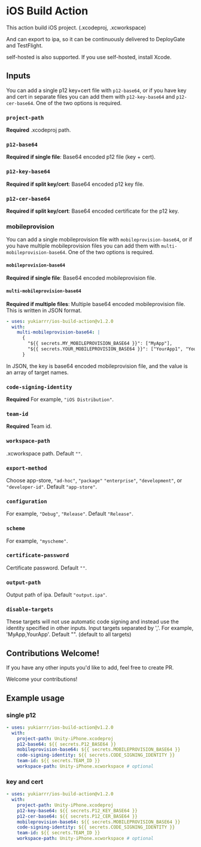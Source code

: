 # iOS Build Action

This action build iOS project. (.xcodeproj, .xcworkspace)

And can export to ipa, so it can be continuously delivered to DeployGate and TestFlight.

self-hosted is also supported. If you use self-hosted, install Xcode.

## Inputs

You can add a single p12 key+cert file with `p12-base64`, or if you have key and cert in separate files
you can add them with `p12-key-base64` and `p12-cer-base64`. One of the two options is required.

### `project-path`

**Required** .xcodeproj path.

### `p12-base64`

**Required if single file**: Base64 encoded p12 file (key + cert).

### `p12-key-base64`

**Required if split key/cert**: Base64 encoded p12 key file.

### `p12-cer-base64`

**Required if split key/cert**: Base64 encoded certificate for the p12 key.

### mobileprovision

You can add a single mobileprovision file with `mobileprovision-base64`, or if you have multiple mobileprovision files you can add them with `multi-mobileprovision-base64`. One of the two options is required.

#### `mobileprovision-base64`

**Required if single file**: Base64 encoded mobileprovision file.

#### `multi-mobileprovision-base64`

**Required if multiple files**: Multiple base64 encoded mobileprovision file. This is written in JSON format.

```yaml
- uses: yukiarrr/ios-build-action@v1.2.0
  with:
    multi-mobileprovision-base64: |
      {
        "${{ secrets.MY_MOBILEPROVISION_BASE64 }}": ["MyApp"],
        "${{ secrets.YOUR_MOBILEPROVISION_BASE64 }}": ["YourApp1", "YourApp2"]
      }
```

In JSON, the key is base64 encoded mobileprovision file, and the value is an array of target names.

### `code-signing-identity`

**Required** For example, `"iOS Distribution"`.

### `team-id`

**Required** Team id.

### `workspace-path`

.xcworkspace path. Default `""`.

### `export-method`

Choose app-store, `"ad-hoc"`, `"package"` `"enterprise"`, `"development"`, or `"developer-id"`. Default `"app-store"`.

### `configuration`

For example, `"Debug"`, `"Release"`. Default `"Release"`.

### `scheme`

For example, `"myscheme"`.

### `certificate-password`

Certificate password. Default `""`.

### `output-path`

Output path of ipa. Default `"output.ipa"`.

### `disable-targets`

These targets will not use automatic code signing and instead use the identity specified in other inputs. Input targets separated by ','. For example, 'MyApp,YourApp'. Default "". (default to all targets)

## Contributions Welcome!

If you have any other inputs you'd like to add, feel free to create PR.

Welcome your contributions!

## Example usage

### single p12

```yaml
- uses: yukiarrr/ios-build-action@v1.2.0
  with:
    project-path: Unity-iPhone.xcodeproj
    p12-base64: ${{ secrets.P12_BASE64 }}
    mobileprovision-base64: ${{ secrets.MOBILEPROVISION_BASE64 }}
    code-signing-identity: ${{ secrets.CODE_SIGNING_IDENTITY }}
    team-id: ${{ secrets.TEAM_ID }}
    workspace-path: Unity-iPhone.xcworkspace # optional
```

### key and cert

```yaml
- uses: yukiarrr/ios-build-action@v1.2.0
  with:
    project-path: Unity-iPhone.xcodeproj
    p12-key-base64: ${{ secrets.P12_KEY_BASE64 }}
    p12-cer-base64: ${{ secrets.P12_CER_BASE64 }}
    mobileprovision-base64: ${{ secrets.MOBILEPROVISION_BASE64 }}
    code-signing-identity: ${{ secrets.CODE_SIGNING_IDENTITY }}
    team-id: ${{ secrets.TEAM_ID }}
    workspace-path: Unity-iPhone.xcworkspace # optional
```
